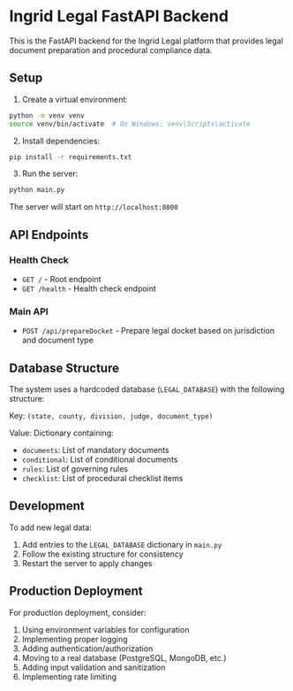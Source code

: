 # Ingrid Legal FastAPI Backend

This is the FastAPI backend for the Ingrid Legal platform that provides legal document preparation and procedural compliance data.

## Setup

1. Create a virtual environment:
```bash
python -m venv venv
source venv/bin/activate  # On Windows: venv\Scripts\activate
```

2. Install dependencies:
```bash
pip install -r requirements.txt
```

3. Run the server:
```bash
python main.py
```

The server will start on `http://localhost:8000`

## API Endpoints

### Health Check
- `GET /` - Root endpoint
- `GET /health` - Health check endpoint

### Main API
- `POST /api/prepareDocket` - Prepare legal docket based on jurisdiction and document type

## Database Structure

The system uses a hardcoded database (`LEGAL_DATABASE`) with the following structure:

Key: `(state, county, division, judge, document_type)`

Value: Dictionary containing:
- `documents`: List of mandatory documents
- `conditional`: List of conditional documents  
- `rules`: List of governing rules
- `checklist`: List of procedural checklist items

## Development

To add new legal data:
1. Add entries to the `LEGAL_DATABASE` dictionary in `main.py`
2. Follow the existing structure for consistency
3. Restart the server to apply changes

## Production Deployment

For production deployment, consider:
1. Using environment variables for configuration
2. Implementing proper logging
3. Adding authentication/authorization
4. Moving to a real database (PostgreSQL, MongoDB, etc.)
5. Adding input validation and sanitization
6. Implementing rate limiting
